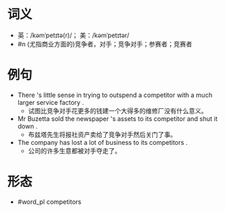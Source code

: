# 词义
- 英：/kəmˈpetɪtə(r)/； 美：/kəmˈpetɪtər/
- #n (尤指商业方面的)竞争者，对手；竞争对手；参赛者；竞赛者
# 例句
- There 's little sense in trying to outspend a competitor with a much larger service factory .
	- 试图比竞争对手花更多的钱建一个大得多的维修厂没有什么意义。
- Mr Buzetta sold the newspaper 's assets to its competitor and shut it down .
	- 布兹塔先生将报社资产卖给了竞争对手然后关门了事。
- The company has lost a lot of business to its competitors .
	- 公司的许多生意都被对手夺走了。
# 形态
- #word_pl competitors
